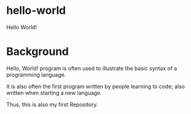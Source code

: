 # hello-world

Hello World!

# Background
Hello, World! program is often used to illustrate the basic syntax of a programming language. 

It is also often the first program written by people learning to code; also written when starting a new language.

Thus, this is also my first Repository.
